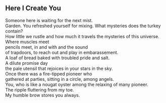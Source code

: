 Here I Create You
-----------------
Someone here is waiting for the next mist.  
Garden. You refreshed yourself for mixing. What mysteries does the turkey contain?  
How little we rustle and how much it travels the mysteries of this universe.  
Where muscles meet  
pencils meet, in and with and the sound  
of trapdoors, to reach out and play in embarassement.  
A loaf of bread baked with troubled pride and salt.  
A dilute promise day  
the pale utensil that rejoices in your stars in the sky.  
Once there was a fire-tipped pioneer who  
gathered at parties, sitting in a circle, among angels.  
You, who is like a nougat oyster among the relaxing of many pioneer.  
The ripple fluttering from my toe.  
My humble brow stores you always.  
